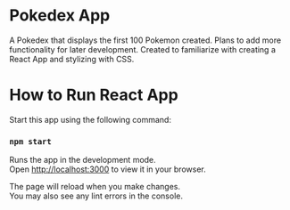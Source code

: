 # Pokedex App
A Pokedex that displays the first 100 Pokemon created. Plans to add more functionality for later development. Created to familiarize with creating a React App and stylizing with CSS. 

# How to Run React App
Start this app using the following command:

### `npm start`

Runs the app in the development mode.\
Open [http://localhost:3000](http://localhost:3000) to view it in your browser.

The page will reload when you make changes.\
You may also see any lint errors in the console.

